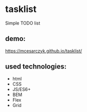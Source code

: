 # tasklist

Simple TODO list

## demo:

https://mcesarczyk.github.io/tasklist/

## used technologies:
- html
- CSS
- JS/ES6+
- BEM
- Flex
- Grid
